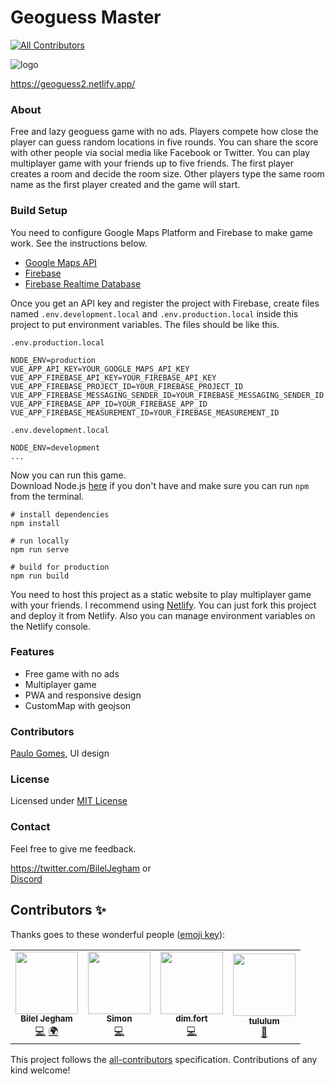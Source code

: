 # Geoguess Master
<!-- ALL-CONTRIBUTORS-BADGE:START - Do not remove or modify this section -->
[![All Contributors](https://img.shields.io/badge/all_contributors-4-orange.svg?style=flat-square)](#contributors-)
<!-- ALL-CONTRIBUTORS-BADGE:END -->

![logo](../master/public/img/icons/android-icon-192x192.png)

https://geoguess2.netlify.app/

### About
Free and lazy geoguess game with no ads. 
Players compete how close the player can guess random locations in five rounds. 
You can share the score with other people via social media like Facebook or Twitter. 
You can play multiplayer game with your friends up to five friends. 
The first player creates a room and decide the room size. 
Other players type the same room name as the first player created and the game will start. 

### Build Setup
You need to configure Google Maps Platform and Firebase to make game work. 
See the instructions below. 

- [Google Maps API](https://developers.google.com/maps/documentation/javascript/get-api-key#get-the-api-key)  
- [Firebase](https://firebase.google.com/docs/database/web/start)  
- [Firebase Realtime Database](https://firebase.google.com/docs/database/web/start)
 
Once you get an API key and register the project with Firebase, create files named `.env.development.local` and `.env.production.local` inside this project to put environment variables. 
The files should be like this. 

`.env.production.local`
```
NODE_ENV=production
VUE_APP_API_KEY=YOUR_GOOGLE_MAPS_API_KEY
VUE_APP_FIREBASE_API_KEY=YOUR_FIREBASE_API_KEY
VUE_APP_FIREBASE_PROJECT_ID=YOUR_FIREBASE_PROJECT_ID
VUE_APP_FIREBASE_MESSAGING_SENDER_ID=YOUR_FIREBASE_MESSAGING_SENDER_ID
VUE_APP_FIREBASE_APP_ID=YOUR_FIREBASE_APP_ID
VUE_APP_FIREBASE_MEASUREMENT_ID=YOUR_FIREBASE_MEASUREMENT_ID
```

`.env.development.local`
```
NODE_ENV=development
...
```

Now you can run this game.  
Download Node.js [here](https://nodejs.org/en/download/) if you don't have and make sure you can run `npm` from the terminal.

```
# install dependencies
npm install

# run locally
npm run serve

# build for production
npm run build
```

You need to host this project as a static website to play multiplayer game with your friends. I recommend using [Netlify](https://www.netlify.com/). You can just fork this project and deploy it from Netlify. Also you can manage environment variables on the Netlify console.

### Features
- Free game with no ads
- Multiplayer game
- PWA and responsive design
- CustomMap with geojson

### Contributors
[Paulo Gomes](http://www.pauloxgomes.com/), UI design  

### License
Licensed under [MIT License](https://github.com/spider-hand/Geoguess-Master-Web/blob/master/LICENSE)

### Contact
Feel free to give me feedback.  

https://twitter.com/BilelJegham
or  
[Discord](https://discord.gg/fPpUzgJ)

## Contributors ✨

Thanks goes to these wonderful people ([emoji key](https://allcontributors.org/docs/en/emoji-key)):

<!-- ALL-CONTRIBUTORS-LIST:START - Do not remove or modify this section -->
<!-- prettier-ignore-start -->
<!-- markdownlint-disable -->
<table>
  <tr>
    <td align="center"><a href="https://github.com/BilelJegham"><img src="https://avatars3.githubusercontent.com/u/20130405?v=4" width="100px;" alt=""/><br /><sub><b>Bilel Jegham</b></sub></a><br /><a href="https://github.com/BilelJegham/Geoguess-2/commits?author=BilelJegham" title="Code">💻</a> <a href="#translation-BilelJegham" title="Translation">🌍</a></td>
    <td align="center"><a href="http://simonrousseau.me"><img src="https://avatars3.githubusercontent.com/u/19766429?v=4" width="100px;" alt=""/><br /><sub><b>Simon</b></sub></a><br /><a href="https://github.com/BilelJegham/Geoguess-2/commits?author=simonrousseau" title="Code">💻</a></td>
    <td align="center"><a href="https://github.com/dimfort"><img src="https://avatars3.githubusercontent.com/u/22171924?v=4" width="100px;" alt=""/><br /><sub><b>dim.fort</b></sub></a><br /><a href="https://github.com/BilelJegham/Geoguess-2/commits?author=dimfort" title="Code">💻</a></td>
    <td align="center"><a href="https://github.com/tululum"><img src="https://avatars2.githubusercontent.com/u/67554090?v=4" width="100px;" alt=""/><br /><sub><b>tululum</b></sub></a><br /><a href="https://github.com/BilelJegham/Geoguess-2/issues?q=author%3Atululum" title="Bug reports">🐛</a></td>
  </tr>
</table>

<!-- markdownlint-enable -->
<!-- prettier-ignore-end -->
<!-- ALL-CONTRIBUTORS-LIST:END -->

This project follows the [all-contributors](https://github.com/all-contributors/all-contributors) specification. Contributions of any kind welcome!
